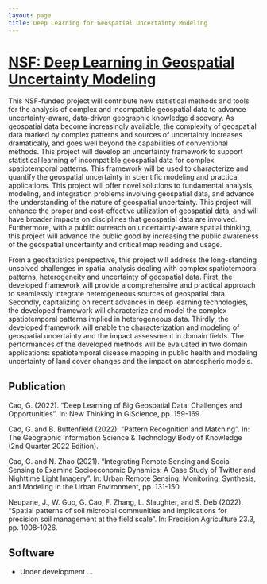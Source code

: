 ```yaml
---
layout: page
title: Deep Learning for Geospatial Uncertainty Modeling
---
```


# [NSF:  Deep Learning in Geospatial Uncertainty Modeling](https://www.nsf.gov/awardsearch/showAward?AWD_ID=2026331&HistoricalAwards=false)

This NSF-funded project will contribute new statistical methods and tools
for the analysis of complex and incompatible geospatial data to advance
uncertainty-aware, data-driven geographic knowledge discovery. As
geospatial data become increasingly available, the complexity of geospatial
data marked by complex patterns and sources of uncertainty increases
dramatically, and goes well beyond the capabilities of conventional
methods. This project will develop an uncertainty framework to support
statistical learning of incompatible geospatial data for complex
spatiotemporal patterns. This framework will be used to characterize and
quantify the geospatial uncertainty in scientific modeling and practical
applications. This project will offer novel solutions to fundamental
analysis, modeling, and integration problems involving geospatial data, and
advance the understanding of the nature of geospatial uncertainty. This
project will enhance the proper and cost-effective utilization of
geospatial data, and will have broader impacts on disciplines that
geospatial data are involved. Furthermore, with a public outreach on
uncertainty-aware spatial thinking, this project will advance the public
good by increasing the public awareness of the geospatial uncertainty and
critical map reading and usage.


From a geostatistics perspective, this project will address the
long-standing unsolved challenges in spatial analysis dealing with complex
spatiotemporal patterns, heterogeneity and uncertainty of geospatial data.
First, the developed framework will provide a comprehensive and practical
approach to seamlessly integrate heterogeneous sources of geospatial data.
Secondly, capitalizing on recent advances in deep learning technologies,
the developed framework will characterize and model the complex
spatiotemporal patterns implied in heterogeneous data. Thirdly, the
developed framework will enable the characterization and modeling of
geospatial uncertainty and the impact assessment in domain fields. The
performances of the developed methods will be evaluated in two domain
applications: spatiotemporal disease mapping in public health and modeling
uncertainty of land cover changes and the impact on atmospheric models.

## Publication

Cao, G. (2022). “Deep Learning of Big Geospatial Data: Challenges and Opportunities”. In: New Thinking in GIScience, pp. 159-169.

Cao, G. and B. Buttenfield (2022). “Pattern Recognition and Matching”. In: The Geographic Information Science & Technology Body of Knowledge (2nd Quarter 2022 Edition).

Cao, G. and N. Zhao (2021). “Integrating Remote Sensing and Social Sensing to Examine Socioeconomic Dynamics: A Case Study of Twitter and Nighttime Light Imagery”. In: Urban Remote Sensing: Monitoring, Synthesis, and Modeling in the Urban Environment, pp. 131-150.

Neupane, J., W. Guo, G. Cao, F. Zhang, L. Slaughter, and S. Deb (2022). “Spatial patterns of soil microbial communities and implications for precision soil management at the field scale”. In: Precision Agriculture 23.3, pp. 1008-1026.

## Software

- Under development ...
